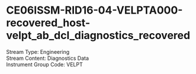 # CE06ISSM-RID16-04-VELPTA000-recovered_host-velpt_ab_dcl_diagnostics_recovered

Stream Type: Engineering<br>
Stream Content: Diagnostics Data<br>
Instrument Group Code: VELPT<br>
